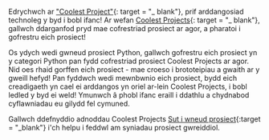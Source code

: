 Edrychwch ar ["Coolest Project"](https://coolestprojects.org/){: target = "_ blank"}, prif arddangosiad technoleg y byd i bobl ifanc! Ar wefan [Coolest Projects](https://coolestprojects.org/){: target = "_ blank"}, gallwch ddarganfod pryd mae cofrestriad prosiect ar agor, a pharatoi i gofrestru eich prosiect!

Os ydych wedi gwneud prosiect Python, gallwch gofrestru eich prosiect yn y categori Python pan fydd cofrestriad prosiect Coolest Projects ar agor. Nid oes rhaid gorffen eich prosiect - mae croeso i brototeipiau a gwaith ar y gweill hefyd! Pan fyddwch wedi mewnbwnio eich prosiect, bydd eich creadigaeth yn cael ei arddangos yn oriel ar-lein Coolest Projects, i bobl ledled y byd ei weld! Ymunwch â phobl ifanc eraill i ddathlu a chydnabod cyflawniadau eu gilydd fel cymuned.

Gallwch ddefnyddio adnoddau Coolest Projects [Sut i wneud prosiect](https://coolestprojects.org/2020/03/31/how-to-make-a-project-workbook-and-additional-resources/){:target = "_blank"} i'ch helpu i feddwl am syniadau prosiect gwreiddiol.